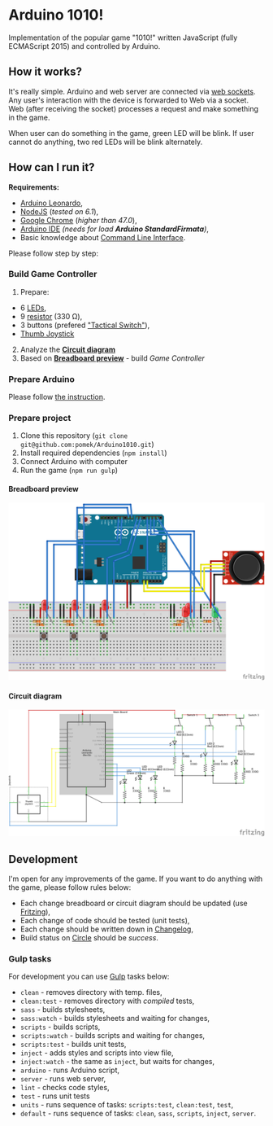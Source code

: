 # Arduino 1010!

Implementation of the popular game "1010!" written JavaScript (fully ECMAScript 2015) 
and controlled by Arduino.

## How it works?

It's really simple. Arduino and web server are connected via [web sockets](http://socket.io/).
Any user's interaction with the device is forwarded to Web via a socket.
Web (after receiving the socket) processes a request and make something in the game.

When user can do something in the game, green LED will be blink. If user
cannot do anything, two red LEDs will be blink alternately.

## How can I run it?

**Requirements:**

* [Arduino Leonardo](https://www.arduino.cc/en/Main/ArduinoBoardLeonardo),
* [NodeJS](https://nodejs.org/en/) (_tested on 6.1_),
* [Google Chrome](https://www.google.pl/chrome/browser/desktop/) (_higher than 47.0_),
* [Arduino IDE](https://www.arduino.cc/en/Main/Software) _(needs for load **Arduino StandardFirmata**)_,
* Basic knowledge about [Command Line Interface](https://en.wikipedia.org/wiki/Command-line_interface).

Please follow step by step:

### Build Game Controller

1. Prepare:
 - 6 [LEDs](https://www.google.pl/search?q=LED), 
 - 9 [resistor](https://www.google.pl/search?q=resistor+330+ohm) (330 Ω), 
 - 3 buttons (prefered ["Tactical Switch"](https://www.google.pl/search?q=Tactical+Switch)), 
 - [Thumb Joystick](https://www.google.pl/search?q=thumb+joystick)
2. Analyze the [**Circuit diagram**](#circuit-diagram)
3. Based on [**Breadboard preview**](#breadboard-preview) - build *Game Controller*

### Prepare Arduino

Please follow [the instruction](https://github.com/rwaldron/johnny-five/wiki/Getting-Started#trouble-shooting).

### Prepare project

1. Clone this repository (`git clone git@github.com:pomek/Arduino1010.git`)
2. Install required dependencies (`npm install`)
3. Connect Arduino with computer
4. Run the game (`npm run gulp`)

#### Breadboard preview

![Breadboard preview](docs/Arduino1010_bb.png)

#### Circuit diagram

![Circuit diagram](docs/Arduino1010_schem.png)

## Development

I'm open for any improvements of the game. If you want to do anything with the game, please follow rules below:

* Each change breadboard or circuit diagram should be updated (use [Fritzing](http://fritzing.org/home/)),
* Each change of code should be tested (unit tests),
* Each change should be written down in [Changelog](changelog.md),
* Build status on [Circle](https://circleci.com/gh/pomek/Arduino1010) should be *success*.

### Gulp tasks

For development you can use [Gulp](http://gulpjs.com/) tasks below:

* `clean` - removes directory with temp. files,
* `clean:test` - removes directory with *compiled* tests,
* `sass` - builds stylesheets,
* `sass:watch` - builds stylesheets and waiting for changes,
* `scripts` - builds scripts,
* `scripts:watch` - builds scripts and waiting for changes,
* `scripts:test` - builds unit tests,
* `inject` - adds styles and scripts into view file,
* `inject:watch` - the same as `inject`, but waits for changes,
* `arduino` - runs Arduino script,
* `server` - runs web server,
* `lint` - checks code styles,
* `test` - runs unit tests
* `units` - runs sequence of tasks: `scripts:test`, `clean:test`, `test`,
* `default` - runs sequence of tasks: `clean`, `sass`, `scripts`, `inject`, `server`.

